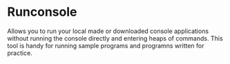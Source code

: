 # Runconsole

Allows you to run your local made or downloaded console applications without running the console directly and entering heaps of commands. This tool is handy for running sample programs and programns written for practice.
